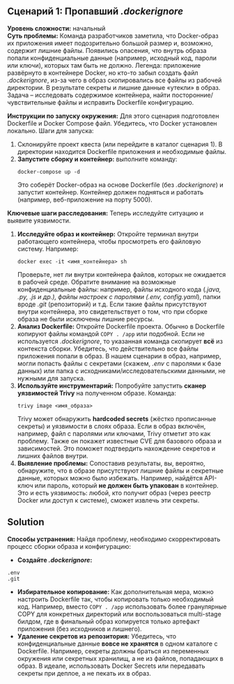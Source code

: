 ## Сценарий 1: Пропавший *.dockerignore*  
**Уровень сложности:** начальный  
**Суть проблемы:** Команда разработчиков заметила, что Docker-образ их приложения имеет подозрительно большой размер и, возможно, содержит лишние файлы. Появились опасения, что внутрь образа попали конфиденциальные данные (например, исходный код, пароли или ключи), которых там быть не должно. Легенда: приложение развёрнуто в контейнере Docker, но кто-то забыл создать файл *.dockerignore*, из-за чего в образ скопировались все файлы из рабочей директории. В результате секреты и лишние данные «утекли» в образ. Задача – исследовать содержимое контейнера, найти посторонние/чувствительные файлы и исправить Dockerfile конфигурацию.


**Инструкции по запуску окружения:** Для этого сценария подготовлен Dockerfile и Docker Compose файл. Убедитесь, что Docker установлен локально. Шаги для запуска:  
1. Склонируйте проект квеста (или перейдите в каталог сценария 1). В директории находится Dockerfile приложения и необходимые файлы.  
2. **Запустите сборку и контейнер:** выполните команду:  
   ```shell
   docker-compose up -d
   ```  
   Это соберёт Docker-образ на основе Dockerfile (без *.dockerignore*) и запустит контейнер. Контейнер должен подняться и работать (например, веб-приложение на порту 5000).  

**Ключевые шаги расследования:** Теперь исследуйте ситуацию и выявите уязвимости.  
1. **Исследуйте образ и контейнер:** Откройте терминал внутри работающего контейнера, чтобы просмотреть его файловую систему. Например:  
   ```shell
   docker exec -it <имя_контейнера> sh
   ```  
   Проверьте, нет ли внутри контейнера файлов, которых не ожидается в рабочей среде. Обратите внимание на возможные конфиденциальные файлы: например, файлы исходного кода (*.java, *.py, *.js и др.*), файлы настроек с паролями (*.env, config.yaml*), папки вроде *.git* (репозиторий) и т.д. Если такие файлы присутствуют внутри контейнера, это свидетельствует о том, что при сборке образа не были исключены лишние ресурсы.  
2. **Анализ Dockerfile:** Откройте Dockerfile проекта. Обычно в Dockerfile копируют файлы командой `COPY . /app` или подобной. Если не используется *.dockerignore*, то указанная команда скопирует **всё** из контекста сборки. Убедитесь, что действительно все файлы приложения попали в образ. В нашем сценарии в образ, например, могли попасть файлы с секретами (скажем, *.env* с паролями к базе данных) или папка с исходниками/исследовательскими данными, не нужными для запуска.  
3. **Используйте инструментарий:** Попробуйте запустить **сканер уязвимостей Trivy** на полученном образе. Команда:  
   ```shell
   trivy image <имя_образа>
   ```  
   Trivy может обнаружить **hardcoded secrets** (жёстко прописанные секреты) и уязвимости в слоях образа. Если в образ включён, например, файл с паролями или ключами, Trivy отметит это как проблему. Также он покажет известные CVE для базового образа и зависимостей. Это поможет подтвердить нахождение секретов и лишних файлов внутри.  
4. **Выявление проблемы:** Сопоставив результаты, вы, вероятно, обнаружите, что в образе присутствуют лишние файлы и секретные данные, которых можно было избежать. Например, найдётся API-ключ или пароль, который **не должен быть упакован** в контейнер. Это и есть уязвимость: любой, кто получит образ (через реестр Docker или доступ к системе), сможет извлечь эти секреты.  

## Solution
**Способы устранения:** Найдя проблему, необходимо скорректировать процесс сборки образа и конфигурацию:  
- **Создайте *.dockerignore*:** 
```
.env
.git
```
- **Избирательное копирование:** Как дополнительная мера, можно настроить Dockerfile так, чтобы копировать только необходимый код. Например, вместо `COPY . /app` использовать более гранулярные COPY для конкретных директорий или воспользоваться multi-stage билдом, где в финальный образ копируется только артефакт приложения (без исходников и лишнего).  
- **Удаление секретов из репозитория:** Убедитесь, что конфиденциальные данные **вовсе не хранятся** в одном каталоге с Dockerfile. Например, секреты должны браться из переменных окружения или секретных хранилищ, а не из файлов, попадающих в образ. В идеале, использовать Docker Secrets или передавать секреты при деплое, а не пекать их в образ.  
